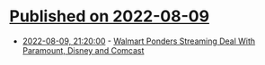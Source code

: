 # [Published on 2022-08-09](index.md)

* [2022-08-09, 21:20:00](https://entertainment.slashdot.org/story/22/08/09/1948240/walmart-ponders-streaming-deal-with-paramount-disney-and-comcast?utm_source=rss1.0mainlinkanon&utm_medium=feed) - [Walmart Ponders Streaming Deal With Paramount, Disney and Comcast](https://entertainment.slashdot.org/story/22/08/09/1948240/walmart-ponders-streaming-deal-with-paramount-disney-and-comcast?utm_source=rss1.0mainlinkanon&utm_medium=feed)
